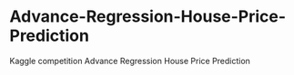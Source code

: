 # Advance-Regression-House-Price-Prediction
Kaggle competition Advance Regression House Price Prediction
